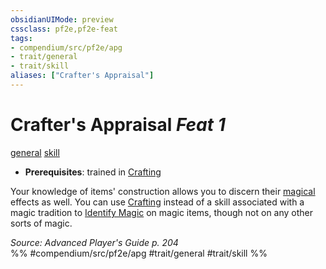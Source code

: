 ```yaml
---
obsidianUIMode: preview
cssclass: pf2e,pf2e-feat
tags:
- compendium/src/pf2e/apg
- trait/general
- trait/skill
aliases: ["Crafter's Appraisal"]
---
```

# Crafter's Appraisal  *Feat 1*  
[general](rules/traits/general.md)  [skill](rules/traits/skill.md)  

- **Prerequisites**: trained in [Crafting](compendium/skills.md#Crafting)

Your knowledge of items' construction allows you to discern their [magical](rules/traits/magical.md) effects as well. You can use [Crafting](compendium/skills.md#Crafting) instead of a skill associated with a magic tradition to [Identify Magic](rules/actions/identify-magic.md) on magic items, though not on any other sorts of magic.

*Source: Advanced Player's Guide p. 204*  
%% #compendium/src/pf2e/apg #trait/general #trait/skill %%